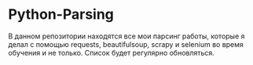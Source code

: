 # Python-Parsing
В данном репозитории находятся все мои парсинг работы, которые я делал с помощью requests, beautifulsoup, scrapy и selenium во время обучения и не только. Список будет регулярно обновляться.
